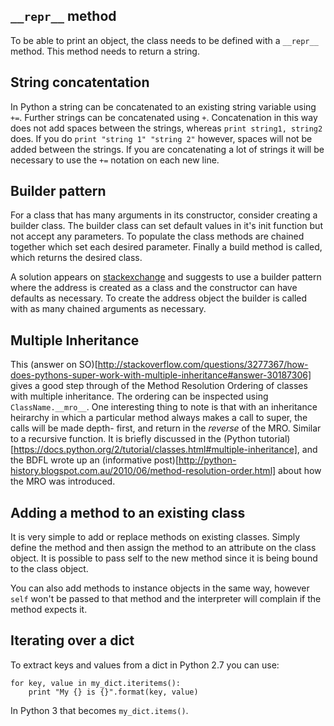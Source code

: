 ## `__repr__` method

To be able to print an object, the class needs to be defined with a `__repr__`
method. This method needs to return a string.

## String concatentation

In Python a string can be concatenated to an existing string variable using `+=`.
Further strings can be concatenated using `+`. Concatenation in this way does
not add spaces between the strings, whereas `print string1, string2` does. If
you do `print "string 1" "string 2"` however, spaces will not be added between
the strings. If you are concatenating a lot of strings it will be necessary to
use the `+=` notation on each new line. 

## Builder pattern

For a class that has many arguments in its constructor, consider creating a
builder class. The builder class can set default values in it's init function
but not accept any parameters. To populate the class methods are chained 
together which set each desired parameter. Finally a build method is called, 
which returns the desired class.

A solution appears on [stackexchange](http://softwareengineering.stackexchange.com/questions/126765/c-design-many-properties-complex-constructor-and-equality)
and suggests to use a builder pattern where the address is created as a class
and the constructor can have defaults as necessary. To create the address object
the builder is called with as many chained arguments as necessary.

## Multiple Inheritance

This (answer on SO)[http://stackoverflow.com/questions/3277367/how-does-pythons-super-work-with-multiple-inheritance#answer-30187306] 
gives a good step through of the Method Resolution Ordering of classes with
multiple inheritance. The ordering can be inspected using `ClassName.__mro__`.
One interesting thing to note is that with an inheritance heirarchy in which
a particular method always makes a call to super, the calls will be made depth-
first, and return in the _reverse_ of the MRO. Similar to a recursive function.
It is briefly discussed in the (Python tutorial)[https://docs.python.org/2/tutorial/classes.html#multiple-inheritance],
and the BDFL wrote up an (informative post)[http://python-history.blogspot.com.au/2010/06/method-resolution-order.html] 
about how the MRO was introduced.

## Adding a method to an existing class

It is very simple to add or replace methods on existing classes. Simply define
the method and then assign the method to an attribute on the class object. It
is possible to pass self to the new method since it is being bound to the class
object.

You can also add methods to instance objects in the same way, however `self` 
won't be passed to that method and the interpreter will complain if the method
expects it.

## Iterating over a dict

To extract keys and values from a dict in Python 2.7 you can use:

    for key, value in my_dict.iteritems():
        print "My {} is {}".format(key, value)

In Python 3 that becomes `my_dict.items()`.
